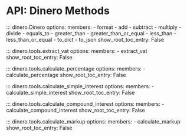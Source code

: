 # API: Dinero Methods

::: dinero.Dinero
    options:
        members:
            - format
            - add
            - subtract
            - multiply
            - divide
            - equals_to
            - greater_than
            - greater_than_or_equal
            - less_than
            - less_than_or_equal
            - to_dict
            - to_json
        show_root_toc_entry: False

::: dinero.tools.extract_vat
    options:
        members:
            - extract_vat
        show_root_toc_entry: False

::: dinero.tools.calculate_percentage
    options:
        members:
            - calculate_percentage
        show_root_toc_entry: False

::: dinero.tools.calculate_simple_interest
    options:
        members:
            - calculate_simple_interest
        show_root_toc_entry: False

::: dinero.tools.calculate_compound_interest
    options:
        members:
            - calculate_compound_interest
        show_root_toc_entry: False

::: dinero.tools.calculate_markup
    options:
        members:
            - calculate_markup
        show_root_toc_entry: False